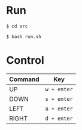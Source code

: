 # Run
```$ cd src```

```$ bash run.sh```

# Control
|Command|Key|
|-----|---------------|
|UP   |```w + enter```|
|DOWN |```s + enter```|
|LEFT |```a + enter```|
|RIGHT|```d + enter```|

